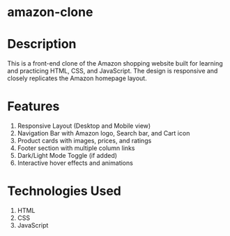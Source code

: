 # amazon-clone

# Description 
This is a front-end clone of the Amazon shopping website built for learning and practicing HTML, CSS, and JavaScript. The design is responsive and closely replicates the Amazon homepage layout.

# Features
1. Responsive Layout (Desktop and Mobile view)
2. Navigation Bar with Amazon logo, Search bar, and Cart icon
3. Product cards with images, prices, and ratings
4. Footer section with multiple column links
5. Dark/Light Mode Toggle (if added)
6. Interactive hover effects and animations

# Technologies Used
1. HTML
2. CSS
3. JavaScript
